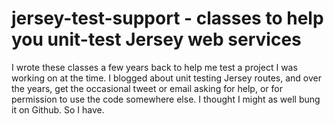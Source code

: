 jersey-test-support - classes to help you unit-test Jersey web services
====================================================================

I wrote these classes a few years back to help me test a project I was working on at the time. I blogged about
unit testing Jersey routes, and over the years, get the occasional tweet or email asking for help, or for
permission to use the code somewhere else. I thought I might as well bung it on Github. So I have.